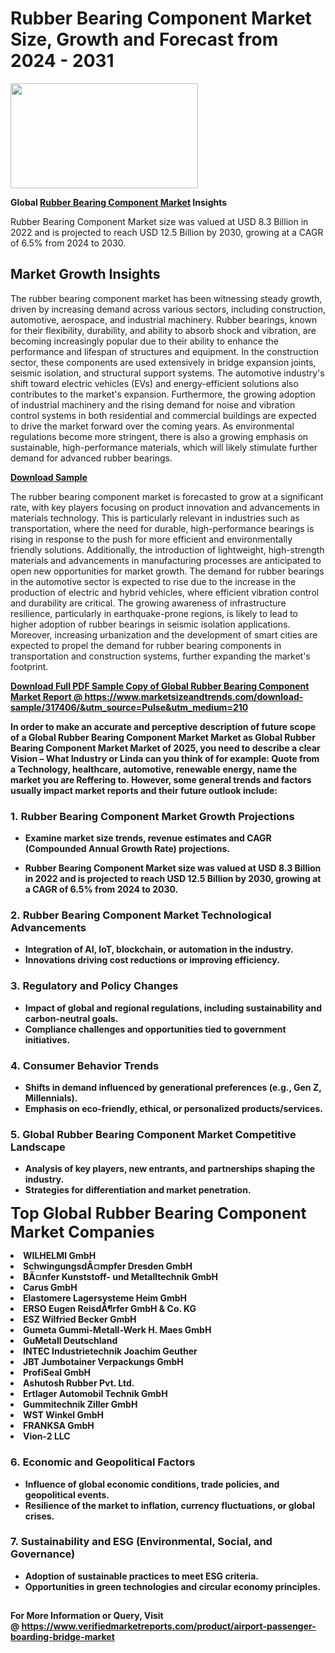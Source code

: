 <H1>Rubber Bearing Component Market Size, Growth and Forecast from 2024 - 2031</H1><img class="aligncenter size-medium wp-image-584254" src="https://thirdeyenews.in/wp-content/uploads/2024/09/Global-Market-Research-300x168.jpeg" alt="" width="300" height="168" /><p><strong>Global&nbsp;<a href="https://www.marketsizeandtrends.com/download-sample/317406/&amp;utm_source=Pulse&amp;utm_medium=210">Rubber Bearing Component Market</a> Insights</strong></p><p>Rubber Bearing Component Market size was valued at USD 8.3 Billion in 2022 and is projected to reach USD 12.5 Billion by 2030, growing at a CAGR of 6.5% from 2024 to 2030.</p><p><h2>Market Growth Insights</h2> <p>The rubber bearing component market has been witnessing steady growth, driven by increasing demand across various sectors, including construction, automotive, aerospace, and industrial machinery. Rubber bearings, known for their flexibility, durability, and ability to absorb shock and vibration, are becoming increasingly popular due to their ability to enhance the performance and lifespan of structures and equipment. In the construction sector, these components are used extensively in bridge expansion joints, seismic isolation, and structural support systems. The automotive industry's shift toward electric vehicles (EVs) and energy-efficient solutions also contributes to the market's expansion. Furthermore, the growing adoption of industrial machinery and the rising demand for noise and vibration control systems in both residential and commercial buildings are expected to drive the market forward over the coming years. As environmental regulations become more stringent, there is also a growing emphasis on sustainable, high-performance materials, which will likely stimulate further demand for advanced rubber bearings.</p> <p><strong><a href="#">Download Sample</a></strong></p> <p>The rubber bearing component market is forecasted to grow at a significant rate, with key players focusing on product innovation and advancements in materials technology. This is particularly relevant in industries such as transportation, where the need for durable, high-performance bearings is rising in response to the push for more efficient and environmentally friendly solutions. Additionally, the introduction of lightweight, high-strength materials and advancements in manufacturing processes are anticipated to open new opportunities for market growth. The demand for rubber bearings in the automotive sector is expected to rise due to the increase in the production of electric and hybrid vehicles, where efficient vibration control and durability are critical. The growing awareness of infrastructure resilience, particularly in earthquake-prone regions, is likely to lead to higher adoption of rubber bearings in seismic isolation applications. Moreover, increasing urbanization and the development of smart cities are expected to propel the demand for rubber bearing components in transportation and construction systems, further expanding the market's footprint.</p> <p><strong><a href="#"></p><p><span class=""><strong>Download Full PDF Sample Copy of Global Rubber Bearing Component Market Report</strong> @ <a href="https://www.marketsizeandtrends.com/download-sample/317406/&amp;utm_source=Pulse&amp;utm_medium=210" target="_blank">https://www.marketsizeandtrends.com/download-sample/317406/&amp;utm_source=Pulse&amp;utm_medium=210</a></span></p><p>In order to make an accurate and perceptive description of future scope of a Global&nbsp;Rubber Bearing Component Market Market as Global&nbsp;Rubber Bearing Component Market Market of 2025, you need to describe a clear Vision &ndash; What Industry or Linda can you think of for example: Quote from a Technology, healthcare, automotive, renewable energy, name the market you are Reffering to. However, some general trends and factors usually impact market reports and their future outlook include:</p><h3>1.&nbsp;<strong>Rubber Bearing Component Market Growth Projections</strong></h3><ul><li>Examine market size trends, revenue estimates and CAGR (Compounded Annual Growth Rate) projections.</li><li><p>Rubber Bearing Component Market size was valued at USD 8.3 Billion in 2022 and is projected to reach USD 12.5 Billion by 2030, growing at a CAGR of 6.5% from 2024 to 2030.</p></li></ul><h3>2.&nbsp;<strong>Rubber Bearing Component Market Technological Advancements</strong></h3><ul><li>Integration of AI, IoT, blockchain, or automation in the industry.</li><li>Innovations driving cost reductions or improving efficiency.</li></ul><h3>3.&nbsp;<strong>Regulatory and Policy Changes</strong></h3><ul><li>Impact of global and regional regulations, including sustainability and carbon-neutral goals.</li><li>Compliance challenges and opportunities tied to government initiatives.</li></ul><h3>4.&nbsp;<strong>Consumer Behavior Trends</strong></h3><ul><li>Shifts in demand influenced by generational preferences (e.g., Gen Z, Millennials).</li><li>Emphasis on eco-friendly, ethical, or personalized products/services.</li></ul><h3>5.&nbsp;<strong>Global Rubber Bearing Component Market Competitive Landscape</strong></h3><ul><li>Analysis of key players, new entrants, and partnerships shaping the industry.</li><li>Strategies for differentiation and market penetration.</li></ul><p data-pm-slice="1 1 []"><span style="color: inherit; font-family: inherit; font-size: 25px;">Top Global Rubber Bearing Component Market Companies</span></p><div class="" data-test-id=""><p><li>WILHELMI GmbH</li><li> SchwingungsdÃ¤mpfer Dresden GmbH</li><li> BÃ¤nfer Kunststoff- und Metalltechnik GmbH</li><li> Carus GmbH</li><li> Elastomere Lagersysteme Heim GmbH</li><li> ERSO Eugen ReisdÃ¶rfer GmbH & Co. KG</li><li> ESZ Wilfried Becker GmbH</li><li> Gumeta Gummi-Metall-Werk H. Maes GmbH</li><li> GuMetall Deutschland</li><li> INTEC Industrietechnik Joachim Geuther</li><li> JBT Jumbotainer Verpackungs GmbH</li><li> ProfiSeal GmbH</li><li> Ashutosh Rubber Pvt. Ltd.</li><li> Ertlager Automobil Technik GmbH</li><li> Gummitechnik Ziller GmbH</li><li> WST Winkel GmbH</li><li> FRANKSA GmbH</li><li> Vion-2 LLC</li></p></div><h3>6.&nbsp;<strong>Economic and Geopolitical Factors</strong></h3><ul><li>Influence of global economic conditions, trade policies, and geopolitical events.</li><li>Resilience of the market to inflation, currency fluctuations, or global crises.</li></ul><h3>7.&nbsp;<strong>Sustainability and ESG (Environmental, Social, and Governance)</strong></h3><ul><li>Adoption of sustainable practices to meet ESG criteria.</li><li>Opportunities in green technologies and circular economy principles.</li></ul><h2><strong style="font-size: 14px;">For More Information or Query, Visit @&nbsp;</strong><a style="background-color: #ffffff; font-size: 14px;" href="https://www.marketsizeandtrends.com/report/rubber-bearing-component-market/" target="_blank">https://www.verifiedmarketreports.com/product/airport-passenger-boarding-bridge-market</a></h2>

